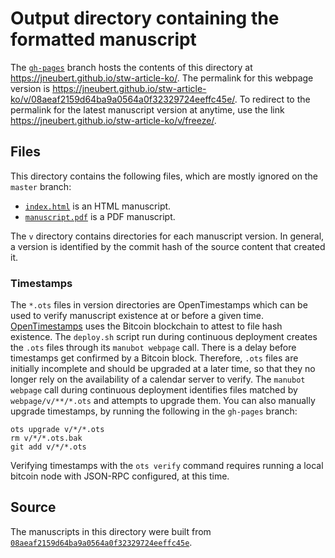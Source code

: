 # Output directory containing the formatted manuscript

The [`gh-pages`](https://github.com/jneubert/stw-article-ko/tree/gh-pages) branch hosts the contents of this directory at <https://jneubert.github.io/stw-article-ko/>.
The permalink for this webpage version is <https://jneubert.github.io/stw-article-ko/v/08aeaf2159d64ba9a0564a0f32329724eeffc45e/>.
To redirect to the permalink for the latest manuscript version at anytime, use the link <https://jneubert.github.io/stw-article-ko/v/freeze/>.

## Files

This directory contains the following files, which are mostly ignored on the `master` branch:

+ [`index.html`](index.html) is an HTML manuscript.
+ [`manuscript.pdf`](manuscript.pdf) is a PDF manuscript.

The `v` directory contains directories for each manuscript version.
In general, a version is identified by the commit hash of the source content that created it.

### Timestamps

The `*.ots` files in version directories are OpenTimestamps which can be used to verify manuscript existence at or before a given time.
[OpenTimestamps](https://opentimestamps.org/) uses the Bitcoin blockchain to attest to file hash existence.
The `deploy.sh` script run during continuous deployment creates the `.ots` files through its `manubot webpage` call.
There is a delay before timestamps get confirmed by a Bitcoin block.
Therefore, `.ots` files are initially incomplete and should be upgraded at a later time, so that they no longer rely on the availability of a calendar server to verify.
The `manubot webpage` call during continuous deployment identifies files matched by `webpage/v/**/*.ots` and attempts to upgrade them.
You can also manually upgrade timestamps, by running the following in the `gh-pages` branch:

```shell
ots upgrade v/*/*.ots
rm v/*/*.ots.bak
git add v/*/*.ots
```

Verifying timestamps with the `ots verify` command requires running a local bitcoin node with JSON-RPC configured, at this time.

## Source

The manuscripts in this directory were built from
[`08aeaf2159d64ba9a0564a0f32329724eeffc45e`](https://github.com/jneubert/stw-article-ko/commit/08aeaf2159d64ba9a0564a0f32329724eeffc45e).
